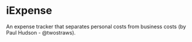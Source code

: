 # iExpense
An expense tracker that separates personal costs from business costs (by Paul Hudson - @twostraws).
